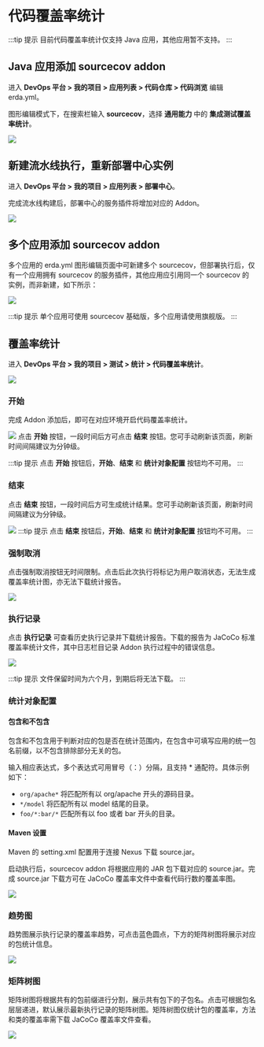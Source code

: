 # 代码覆盖率统计

:::tip 提示
目前代码覆盖率统计仅支持 Java 应用，其他应用暂不支持。
:::

## Java 应用添加 sourcecov addon

进入 **DevOps 平台 > 我的项目 > 应用列表 > 代码仓库 > 代码浏览** 编辑 erda.yml。

图形编辑模式下，在搜索栏输入 **sourcecov**，选择 **通用能力** 中的 **集成测试覆盖率统计**。

![](http://terminus-paas.oss-cn-hangzhou.aliyuncs.com/paas-doc/2022/02/24/7d6abb99-3ada-4c27-8418-92e216eb7d54.png)

## 新建流水线执行，重新部署中心实例

进入 **DevOps 平台 > 我的项目 > 应用列表 > 部署中心**。

完成流水线构建后，部署中心的服务插件将增加对应的 Addon。

![](http://terminus-paas.oss-cn-hangzhou.aliyuncs.com/paas-doc/2022/02/24/55fc90c5-08d6-47d4-8824-8dc3e6421c24.png)

## 多个应用添加 sourcecov addon

多个应用的 erda.yml 图形编辑页面中可新建多个 sourcecov，但部署执行后，仅有一个应用拥有 sourcecov 的服务插件，其他应用应引用同一个 sourcecov 的实例，而非新建，如下所示：

![](http://terminus-paas.oss-cn-hangzhou.aliyuncs.com/paas-doc/2022/02/24/2c8f0036-e93b-4f01-9c03-2e2457a15b9d.png)

:::tip 提示
单个应用可使用 sourcecov 基础版，多个应用请使用旗舰版。
:::

## 覆盖率统计
进入 **DevOps 平台 > 我的项目 > 测试 > 统计 > 代码覆盖率统计**。

![](http://terminus-paas.oss-cn-hangzhou.aliyuncs.com/paas-doc/2022/02/24/498715ae-8bfd-4196-810d-cc3d37c0f6bb.png)

### 开始
完成 Addon 添加后，即可在对应环境开启代码覆盖率统计。

![](http://terminus-paas.oss-cn-hangzhou.aliyuncs.com/paas-doc/2022/02/24/3d389efa-5043-493c-a730-df793aa53b4f.png)
点击 **开始** 按钮，一段时间后方可点击 **结束** 按钮。您可手动刷新该页面，刷新时间间隔建议为分钟级。

:::tip 提示
点击 **开始** 按钮后，**开始**、**结束** 和 **统计对象配置** 按钮均不可用。
:::

### 结束

点击 **结束** 按钮，一段时间后方可生成统计结果。您可手动刷新该页面，刷新时间间隔建议为分钟级。

![](http://terminus-paas.oss-cn-hangzhou.aliyuncs.com/paas-doc/2022/02/24/c3466c0a-0b89-4f11-b310-38424ee52e81.png)
:::tip 提示
点击 **结束** 按钮后，**开始**、**结束** 和 **统计对象配置** 按钮均不可用。
:::

### 强制取消
点击强制取消按钮无时间限制。点击后此次执行将标记为用户取消状态，无法生成覆盖率统计图，亦无法下载统计报告。

![](http://terminus-paas.oss-cn-hangzhou.aliyuncs.com/paas-doc/2022/02/24/c5a2bbad-7e9a-459b-8efc-1250b66427ee.png)

### 执行记录

点击 **执行记录** 可查看历史执行记录并下载统计报告。下载的报告为 JaCoCo 标准覆盖率统计文件，其中日志栏目记录 Addon 执行过程中的错误信息。

![](http://terminus-paas.oss-cn-hangzhou.aliyuncs.com/paas-doc/2022/02/24/387bf914-46a2-4fd2-80a5-13f9fe7820ab.png)

:::tip 提示
文件保留时间为六个月，到期后将无法下载。
:::

### 统计对象配置

#### 包含和不包含
包含和不包含用于判断对应的包是否在统计范围内，在包含中可填写应用的统一包名前缀，以不包含排除部分无关的包。

输入相应表达式，多个表达式可用冒号（：）分隔，且支持 * 通配符。具体示例如下：

* `org/apache*` 将匹配所有以 org/apache 开头的源码目录。    
* `*/model` 将匹配所有以 model 结尾的目录。    
* `foo/*:bar/*` 匹配所有以 foo 或者 bar 开头的目录。

#### Maven 设置
Maven 的 setting.xml 配置用于连接 Nexus 下载 source.jar。

启动执行后，sourcecov addon 将根据应用的 JAR 包下载对应的 source.jar。完成 source.jar 下载方可在 JaCoCo 覆盖率文件中查看代码行数的覆盖率图。

![](http://terminus-paas.oss-cn-hangzhou.aliyuncs.com/paas-doc/2022/02/24/080c7aa3-8f10-43ce-bd81-32afc14d9f37.png)

### 趋势图

趋势图展示执行记录的覆盖率趋势，可点击蓝色圆点，下方的矩阵树图将展示对应的包统计信息。

![](http://terminus-paas.oss-cn-hangzhou.aliyuncs.com/paas-doc/2022/02/24/be60fa95-d48a-4dd4-a8ea-4b62db8f1bf9.png)


### 矩阵树图

矩阵树图将根据共有的包前缀进行分割，展示共有包下的子包名。点击可根据包名层层递进，默认展示最新执行记录的矩阵树图。矩阵树图仅统计包的覆盖率，方法和类的覆盖率需下载 JaCoCo 覆盖率文件查看。

![](http://terminus-paas.oss-cn-hangzhou.aliyuncs.com/paas-doc/2022/02/24/5a1a2b91-7315-491c-9bf7-3e152f6af3cf.png)

